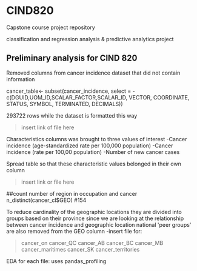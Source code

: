 # CIND820
Capstone course project repository

classification and regression analysis & predictive analytics project 

## Preliminary analysis for CIND 820

Removed columns from cancer incidence dataset that did not contain information 

cancer_table<- subset(cancer_incidence, select = -c(DGUID,UOM_ID,SCALAR_FACTOR,SCALAR_ID, VECTOR, COORDINATE, STATUS, SYMBOL, TERMINATED, DECIMALS))

293722 rows while the dataset is formatted this way
> insert link of file here

Characteristics columns was brought to three values of interest
-Cancer incidence (age-standardized rate per 100,000 population)
-Cancer incidence (rate per 100,00 population)
-Number of new cancer cases

Spread table so that these characteristic values belonged in their own column
>insert link or file here


##count number of region in occupation and cancer
n_distinct(cancer_cl$GEO)
#154

To reduce cardinality of the geographic locations they are divided into groups based on their province
since we are looking at the relationship between cancer incidence and geographic location national 'peer groups' are also removed from the GEO column
-insert file for: 
>cancer_on
>cancer_QC
>cancer_AB
>cancer_BC
>cancer_MB
>cancer_maritimes
>cancer_SK
>cancer_territories

EDA for each file:
uses pandas_profiling
